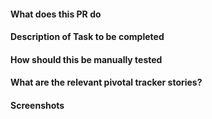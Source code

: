 #### What does this PR do


#### Description of Task to be completed


#### How should this be manually tested


#### What are the relevant pivotal tracker stories?


#### Screenshots


